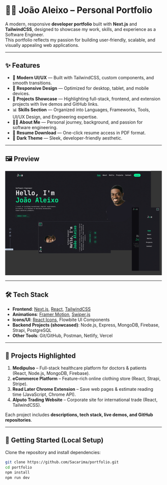# 🧑‍💻 João Aleixo – Personal Portfolio

A modern, responsive **developer portfolio** built with **Next.js** and **TailwindCSS**, designed to showcase my work, skills, and experience as a Software Engineer.  
This portfolio reflects my passion for building user-friendly, scalable, and visually appealing web applications.

---

## ✨ Features

- 🎨 **Modern UI/UX** — Built with TailwindCSS, custom components, and smooth transitions.
- 📱 **Responsive Design** — Optimized for desktop, tablet, and mobile devices.
- 📂 **Projects Showcase** — Highlighting full-stack, frontend, and extension projects with live demos and GitHub links.
- 📊 **Skills Section** — Organized into Languages, Frameworks, Tools, UI/UX Design, and Engineering expertise.
- 👨‍💼 **About Me** — Personal journey, background, and passion for software engineering.
- 📑 **Resume Download** — One-click resume access in PDF format.
- 🌙 **Dark Theme** — Sleek, developer-friendly aesthetic.

---

## 🖼️ Preview

![Portfolio Screenshot](https://raw.githubusercontent.com/Sacarima/aleixo-portfolio/main/public/assets/portfolio.jpg)


---

## 🛠️ Tech Stack

- **Frontend**: [Next.js](https://nextjs.org/), [React](https://react.dev/), [TailwindCSS](https://tailwindcss.com/)  
- **Animations**: [Framer Motion](https://www.framer.com/motion/), [Swiper.js](https://swiperjs.com/)  
- **Icons/UI**: [React Icons](https://react-icons.github.io/react-icons/), Flowbite UI Components  
- **Backend Projects (showcased)**: Node.js, Express, MongoDB, Firebase, Strapi, PostgreSQL  
- **Other Tools**: Git/GitHub, Postman, Netlify, Vercel  

---

## 📂 Projects Highlighted

1. **Medipulso** – Full-stack healthcare platform for doctors & patients (React, Node.js, MongoDB, Firebase).  
2. **eCommerce Platform** – Feature-rich online clothing store (React, Strapi, Stripe).  
3. **Read Later Chrome Extension** – Save web pages & estimate reading time (JavaScript, Chrome API).  
4. **Alputo Trading Website** – Corporate site for international trade (React, TailwindCSS).  

Each project includes **descriptions, tech stack, live demos, and GitHub repositories**.

---

## 🚀 Getting Started (Local Setup)

Clone the repository and install dependencies:

```bash
git clone https://github.com/Sacarima/portfolio.git
cd portfolio
npm install
npm run dev
